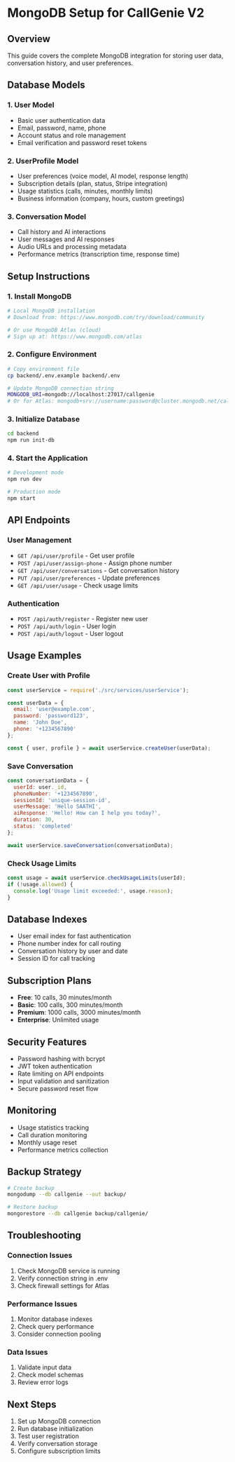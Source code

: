 # MongoDB Setup for CallGenie V2

## Overview
This guide covers the complete MongoDB integration for storing user data, conversation history, and user preferences.

## Database Models

### 1. User Model
- Basic user authentication data
- Email, password, name, phone
- Account status and role management
- Email verification and password reset tokens

### 2. UserProfile Model
- User preferences (voice model, AI model, response length)
- Subscription details (plan, status, Stripe integration)
- Usage statistics (calls, minutes, monthly limits)
- Business information (company, hours, custom greetings)

### 3. Conversation Model
- Call history and AI interactions
- User messages and AI responses
- Audio URLs and processing metadata
- Performance metrics (transcription time, response time)

## Setup Instructions

### 1. Install MongoDB
```bash
# Local MongoDB installation
# Download from: https://www.mongodb.com/try/download/community

# Or use MongoDB Atlas (cloud)
# Sign up at: https://www.mongodb.com/atlas
```

### 2. Configure Environment
```bash
# Copy environment file
cp backend/.env.example backend/.env

# Update MongoDB connection string
MONGODB_URI=mongodb://localhost:27017/callgenie
# Or for Atlas: mongodb+srv://username:password@cluster.mongodb.net/callgenie
```

### 3. Initialize Database
```bash
cd backend
npm run init-db
```

### 4. Start the Application
```bash
# Development mode
npm run dev

# Production mode
npm start
```

## API Endpoints

### User Management
- `GET /api/user/profile` - Get user profile
- `POST /api/user/assign-phone` - Assign phone number
- `GET /api/user/conversations` - Get conversation history
- `PUT /api/user/preferences` - Update preferences
- `GET /api/user/usage` - Check usage limits

### Authentication
- `POST /api/auth/register` - Register new user
- `POST /api/auth/login` - User login
- `POST /api/auth/logout` - User logout

## Usage Examples

### Create User with Profile
```javascript
const userService = require('./src/services/userService');

const userData = {
  email: 'user@example.com',
  password: 'password123',
  name: 'John Doe',
  phone: '+1234567890'
};

const { user, profile } = await userService.createUser(userData);
```

### Save Conversation
```javascript
const conversationData = {
  userId: user._id,
  phoneNumber: '+1234567890',
  sessionId: 'unique-session-id',
  userMessage: 'Hello SAATHI',
  aiResponse: 'Hello! How can I help you today?',
  duration: 30,
  status: 'completed'
};

await userService.saveConversation(conversationData);
```

### Check Usage Limits
```javascript
const usage = await userService.checkUsageLimits(userId);
if (!usage.allowed) {
  console.log('Usage limit exceeded:', usage.reason);
}
```

## Database Indexes
- User email index for fast authentication
- Phone number index for call routing
- Conversation history by user and date
- Session ID for call tracking

## Subscription Plans
- **Free**: 10 calls, 30 minutes/month
- **Basic**: 100 calls, 300 minutes/month
- **Premium**: 1000 calls, 3000 minutes/month
- **Enterprise**: Unlimited usage

## Security Features
- Password hashing with bcrypt
- JWT token authentication
- Rate limiting on API endpoints
- Input validation and sanitization
- Secure password reset flow

## Monitoring
- Usage statistics tracking
- Call duration monitoring
- Monthly usage reset
- Performance metrics collection

## Backup Strategy
```bash
# Create backup
mongodump --db callgenie --out backup/

# Restore backup
mongorestore --db callgenie backup/callgenie/
```

## Troubleshooting

### Connection Issues
1. Check MongoDB service is running
2. Verify connection string in .env
3. Check firewall settings for Atlas

### Performance Issues
1. Monitor database indexes
2. Check query performance
3. Consider connection pooling

### Data Issues
1. Validate input data
2. Check model schemas
3. Review error logs

## Next Steps
1. Set up MongoDB connection
2. Run database initialization
3. Test user registration
4. Verify conversation storage
5. Configure subscription limits